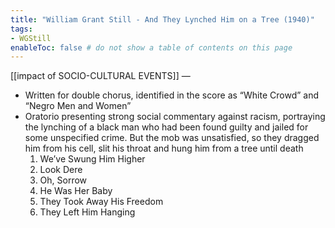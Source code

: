 ```yaml
---
title: "William Grant Still - And They Lynched Him on a Tree (1940)"
tags:
- WGStill   
enableToc: false # do not show a table of contents on this page
---
```


[[impact of SOCIO-CULTURAL EVENTS]] —
- Written for double chorus, identified in the score as “White Crowd” and “Negro Men and Women”
- Oratorio presenting strong social commentary against racism, portraying the lynching of a black man who had been found guilty and jailed for some unspecified crime. But the mob was unsatisfied, so they dragged him from his cell, slit his throat and hung him from a tree until death
	1) We’ve Swung Him Higher
	2) Look Dere
	3) Oh, Sorrow
	4) He Was Her Baby
	5) They Took Away His Freedom
	6) They Left Him Hanging